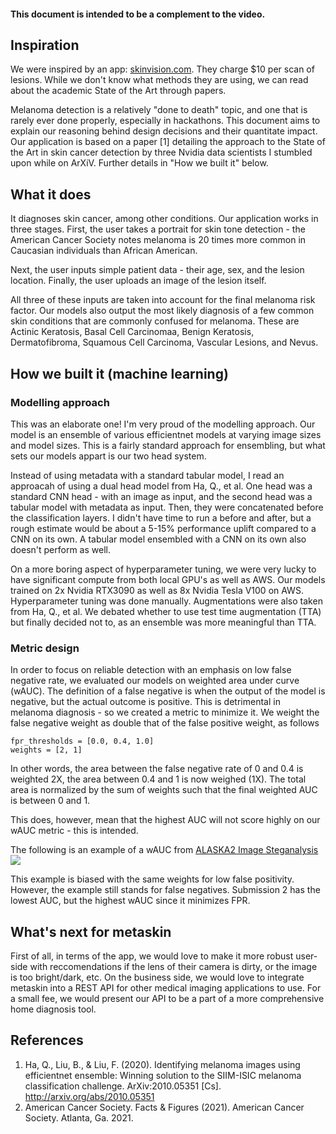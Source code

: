 #### This document is intended to be a complement to the video.
## Inspiration
We were inspired by an app: [skinvision.com](https://skinvision.com). 
They charge $10 per scan of lesions. 
While we don't know what methods they are using, we can read about the academic State of the Art through papers.

Melanoma detection is a relatively "done to death" topic, and one that is rarely ever done properly, especially in hackathons. 
This document aims to explain our reasoning behind design decisions and their quantitate impact.
Our application is based on a paper [1] detailing the approach to the State of the Art in skin cancer detection by three Nvidia data scientists I stumbled upon while on ArXiV. 
Further details in "How we built it" below.

## What it does
It diagnoses skin cancer, among other conditions. 
Our application works in three stages. 
First, the user takes a portrait for skin tone detection - the American Cancer Society notes melanoma is 20 times more common in Caucasian individuals than African American.

Next, the user inputs simple patient data - their age, sex, and the lesion location.
Finally, the user uploads an image of the lesion itself.

All three of these inputs are taken into account for the final melanoma risk factor. 
Our models also output the most likely diagnosis of a few common skin conditions that are commonly confused for melanoma. 
These are Actinic Keratosis, Basal Cell Carcinomaa, Benign Keratosis, Dermatofibroma, Squamous Cell Carcinoma, Vascular Lesions, and Nevus.


## How we built it (machine learning)
### Modelling approach
This was an elaborate one! I'm very proud of the modelling approach.
Our model is an ensemble of various efficientnet models at varying image sizes and model sizes.
This is a fairly standard approach for ensembling, but what sets our models appart is our two head system.

Instead of using metadata with a standard tabular model, I read an approacah of using a dual head model from Ha, Q., et al.
One head was a standard CNN head - with an image as input, and the second head was a tabular model with metadata as input.
Then, they were concatenated before the classification layers.
I didn't have time to run a before and after, but a rough estimate would be about a 5-15% performance uplift compared to a CNN on its own.
A tabular model ensembled with a CNN on its own also doesn't perform as well.

On a more boring aspect of hyperparameter tuning, we were very lucky to have significant compute from both local GPU's as well as AWS.
Our models trained on 2x Nvidia RTX3090 as well as 8x Nvidia Tesla V100 on AWS. Hyperparameter tuning was done manually.
Augmentations were also taken from Ha, Q., et al.
We debated whether to use test time augmentation (TTA) but finally decided not to, as an ensemble was more meaningful than TTA.
### Metric design
In order to focus on reliable detection with an emphasis on low false negative rate, we evaluated our models on weighted area under curve (wAUC).
The definition of a false negative is when the output of the model is negative, but the actual outcome is positive.
This is detrimental in melanoma diagnosis - so we created a metric to minimize it.
We weight the false negative weight as double that of the false positive weight, as follows

```
fpr_thresholds = [0.0, 0.4, 1.0]
weights = [2, 1]
```
In other words, the area between the false negative rate of 0 and 0.4 is weighted 2X, the area between 0.4 and 1 is now weighed (1X). 
The total area is normalized by the sum of weights such that the final weighted AUC is between 0 and 1.

This does, however, mean that the highest AUC will not score highly on our wAUC metric - this is intended.

The following is an example of a wAUC from [ALASKA2 Image Steganalysis](https://www.kaggle.com/c/alaska2-image-steganalysis/overview/description)
![](https://www.googleapis.com/download/storage/v1/b/kaggle-user-content/o/inbox%2F1951250%2Ff250ff6a4e04bac332fa14d539ed813e%2FKaggle.png?generation=1588207999884987&alt=media)

This example is biased with the same weights for low false positivity. 
However, the example still stands for false negatives. 
Submission 2 has the lowest AUC, but the highest wAUC since it minimizes FPR.

## What's next for metaskin
First of all, in terms of the app, we would love to make it more robust user-side with reccomendations if the lens of their camera is dirty, or the image is too bright/dark, etc.
On the business side, we would love to integrate metaskin into a REST API for other medical imaging applications to use.
For a small fee, we would present our API to be a part of a more comprehensive home diagnosis tool.

## References
1. Ha, Q., Liu, B., & Liu, F. (2020). Identifying melanoma images using efficientnet ensemble: Winning solution to the SIIM-ISIC melanoma classification challenge. ArXiv:2010.05351 [Cs]. http://arxiv.org/abs/2010.05351
2. American Cancer Society. Facts & Figures (2021). American Cancer Society. Atlanta, Ga. 2021.
